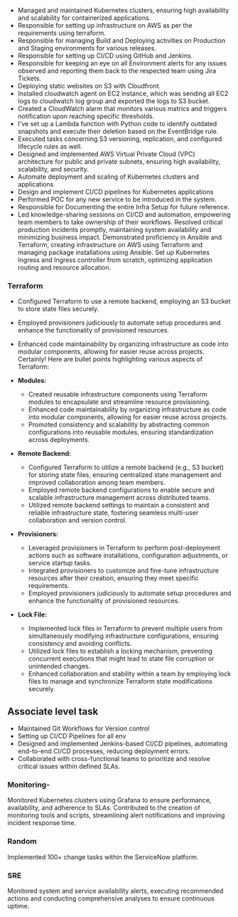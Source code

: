 - Managed and maintained Kubernetes clusters, ensuring high availability and scalability for containerized applications.
- Responsible for setting up infrastructure on AWS as per the requirements using terraform.
- Responsible for managing Build and Deploying activities on Production and Staging environments for various releases.
- Responsible for setting up CI/CD using GitHub and Jenkins.
- Responsible for keeping an eye on all Environment alerts for any issues observed and reporting them back to the respected team using Jira Tickets.
- Deploying static websites on S3 with Cloudfront.
- Installed cloudwatch agent on EC2 instance, which was sending all EC2 logs to cloudwatch log group and exported the logs to S3 bucket.
- Created a CloudWatch alarm that monitors  various matrics and triggers notification upon reaching specific thresholds.
- I've set up a Lambda function with Python code to identify outdated snapshots and execute their deletion based on the EventBridge rule.
- Executed tasks concerning S3 versioning, replication, and configured lifecycle rules as well.
- Designed and implemented AWS Virtual Private Cloud (VPC) architecture for public and private subnets, ensuring high availability, scalability, and security.
- Automate deployment and scaling of Kubernetes clusters and applications
- Design and implement CI/CD pipelines for Kubernetes applications
- Performed POC for any new service to be introduced in the system.
- Responsible for Documenting the entire Infra Setup for future reference.
- Led knowledge-sharing sessions on CI/CD and automation, empowering team members to take ownership of their workflows.
Resolved critical production incidents promptly, maintaining system availability and minimizing
business impact.
Demonstrated proficiency in Ansible and Terraform, creating infrastructure on AWS using
Terraform and managing package installations using Ansible.
Set up Kubernetes Ingress and Ingress controller from scratch, optimizing application routing
and resource allocation.

### Terraform
- Configured Terraform to use a remote backend, employing an S3 bucket to store state files securely.
- Employed provisioners judiciously to automate setup procedures and enhance the functionality of provisioned resources.
- Enhanced code maintainability by organizing infrastructure as code into modular components, allowing for easier reuse across projects.
Certainly! Here are bullet points highlighting various aspects of Terraform:

- **Modules:**
  - Created reusable infrastructure components using Terraform modules to encapsulate and streamline resource provisioning.
  - Enhanced code maintainability by organizing infrastructure as code into modular components, allowing for easier reuse across projects.
  - Promoted consistency and scalability by abstracting common configurations into reusable modules, ensuring standardization across deployments.

- **Remote Backend:**
  - Configured Terraform to utilize a remote backend (e.g., S3 bucket) for storing state files, ensuring centralized state management and improved collaboration among team members.
  - Employed remote backend configurations to enable secure and scalable infrastructure management across distributed teams.
  - Utilized remote backend settings to maintain a consistent and reliable infrastructure state, fostering seamless multi-user collaboration and version control.

- **Provisioners:**
  - Leveraged provisioners in Terraform to perform post-deployment actions such as software installations, configuration adjustments, or service startup tasks.
  - Integrated provisioners to customize and fine-tune infrastructure resources after their creation, ensuring they meet specific requirements.
  - Employed provisioners judiciously to automate setup procedures and enhance the functionality of provisioned resources.

- **Lock File:**
  - Implemented lock files in Terraform to prevent multiple users from simultaneously modifying infrastructure configurations, ensuring consistency and avoiding conflicts.
  - Utilized lock files to establish a locking mechanism, preventing concurrent executions that might lead to state file corruption or unintended changes.
  - Enhanced collaboration and stability within a team by employing lock files to manage and synchronize Terraform state modifications securely.


## Associate level task

- Maintained Git Workflows for Version control
- Setting up CI/CD Pipelines for all env
- Designed and implemented Jenkins-based CI/CD pipelines, automating end-to-end CI/CD processes, reducing deployment errors.
- Collaborated with cross-functional teams to prioritize and resolve critical issues within defined SLAs.




### Monitoring-

Monitored Kubernetes clusters using Grafana to ensure performance, availability, and adherence to SLAs.
Contributed to the creation of monitoring tools and scripts, streamlining alert notifications and improving incident response time.

### Random
Implemented 100+ change tasks within the ServiceNow platform.


### SRE
Monitored system and service availability alerts, executing recommended actions and conducting comprehensive analyses to ensure continuous uptime.





